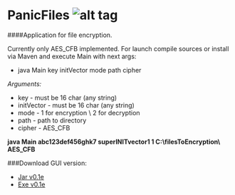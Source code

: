 # PanicFiles ![alt tag](http://puu.sh/p5TwX/81679cd1ea.png)
####Application for file encryption.


Currently only AES_CFB implemented.
For launch compile sources or install via Maven and execute Main with next args:
- java Main key initVector mode path cipher

*Arguments:*
* key - must be 16 char (any string)
* initVector - must be 16 char (any string)
* mode - 1 for encryption \ 2 for decryption
* path - path to directory
* cipher - AES_CFB

**java Main abc123def456ghk7 superINITvector1 1 C:\filesToEncryption\ AES_CFB**

###Download GUI version:
* [Jar v0.1e](https://www.dropbox.com/s/lm4c51zdka5ykt4/PanicFiles%200.1e.jar?dl=0)
* [Exe v0.1e](https://www.dropbox.com/s/qycjcfq3w04g5ak/PanicFiles%200.1e.exe?dl=0)


